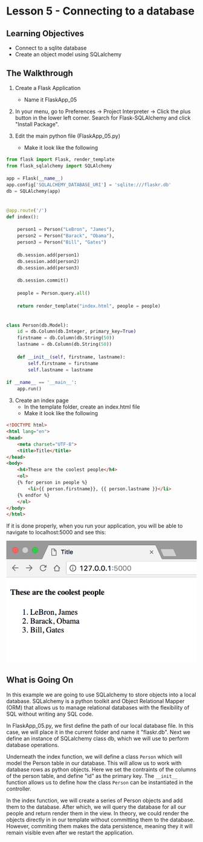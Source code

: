 # Lesson 5 - Connecting to a database 

## Learning Objectives
* Connect to a sqlite database
* Create an object model using SQLalchemy

## The Walkthrough
1. Create a Flask Application
	* Name it FlaskApp_05

2. In your menu, go to Preferences -> Project Interpreter -> Click the plus button in the lower left corner. Search for Flask-SQLAlchemy and click "Install Package".

2. Edit the main python file (FlaskApp_05.py)
	* Make it look like the following

```python
from flask import Flask, render_template
from flask_sqlalchemy import SQLAlchemy

app = Flask(__name__)
app.config['SQLALCHEMY_DATABASE_URI'] = 'sqlite:///flaskr.db'
db = SQLAlchemy(app)


@app.route('/')
def index():

    person1 = Person("LeBron", "James"),
    person2 = Person("Barack", "Obama"),
    person3 = Person("Bill", "Gates")

    db.session.add(person1)
    db.session.add(person2)
    db.session.add(person3)

    db.session.commit()

    people = Person.query.all()

    return render_template("index.html", people = people)


class Person(db.Model):
    id = db.Column(db.Integer, primary_key=True)
    firstname = db.Column(db.String(50))
    lastname = db.Column(db.String(50))

    def __init__(self, firstname, lastname):
        self.firstname = firstname
        self.lastname = lastname

if __name__ == '__main__':
    app.run()
```

3. Create an index page
	* In the template folder, create an index.html file
	* Make it look like the following

```html
<!DOCTYPE html>
<html lang="en">
<head>
    <meta charset="UTF-8">
    <title>Title</title>
</head>
<body>
    <h4>These are the coolest people</h4>
    <ol>
    {% for person in people %}
        <li>{{ person.firstname}}, {{ person.lastname }}</li>
    {% endfor %}
    </ol>
</body>
</html>
```

If it is done properly, when you run your application, you will be able to navigate to localhost:5000 and see this:

![Connecting to a database ](img/lesson05.png)

## What is Going On

In this example we are going to use SQLalchemy to store objects into a local database. SQLalchemy is a python toolkit and Object Relational Mapper (ORM) that allows us to manage relational databases with the flexibility of SQL without writing any SQL code.

In FlaskApp_05.py, we first define the path of our local database file. In this case, we will place it in the current folder and name it "flaskr.db". Next we define an instance of SQLalchemy class db, which we will use to perform database operations.  

Underneath the index function, we will define a class ```Person``` which will model the Person table in our database. This will allow us to work with database rows as python objects. Here we set the contraints of the columns of the person table, and define "id" as the primary key. The ```__init__``` function allows us to define how the class ```Person``` can be instantiated in the controller. 

In the index function, we will create a series of Person objects and add them to the database. After which, we will query the database for all our people and return render them in the view. In theory, we could render the objects directly in in our template without committing them to the database. However, commiting them makes the data persistence, meaning they it will remain visible even after we restart the application.


